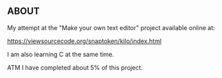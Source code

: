 ## ABOUT

My attempt at the "Make your own text editor" project available online at:

https://viewsourcecode.org/snaptoken/kilo/index.html

I am also learning C at the same time. 

ATM I have completed about 5% of this project.
